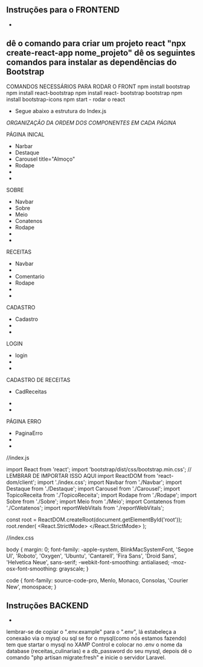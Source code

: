Instruções para o FRONTEND
-
-
dê o comando para criar um projeto react "npx create-react-app nome_projeto"
dê os seguintes comandos para instalar as dependências do Bootstrap
-
COMANDOS NECESSÁRIOS PARA RODAR O FRONT
npm install bootstrap    
npm install react-bootstrap
npm install react- bootstrap bootstrap
npm install bootstrap-icons
npm start - rodar o react
- Segue abaixo a estrutura do Index.js

*ORGANIZAÇÃO DA ORDEM DOS COMPONENTES EM CADA PÁGINA*

PÁGINA INICAL
  - Narbar
  - Destaque
  - Carousel title="Almoço"
  - Rodape
-
-   
SOBRE
  - Navbar
  - Sobre
  - Meio
  - Conatenos
  - Rodape
-
-   
RECEITAS
  - Navbar
  - <TopicoReceitas title="TORTA SALGADA" tempo="40min"/>
  - Comentario
  - Rodape
-
-   
CADASTRO
  - Cadastro
-
-   
LOGIN
  - login
-
-   
CADASTRO DE RECEITAS
  - CadReceitas
    
-
-

PÁGINA ERRO
  - PaginaErro
-   
-
//index.js

import React from 'react';
import 'bootstrap/dist/css/bootstrap.min.css'; // LEMBRAR DE IMPORTAR ISSO AQUI
import ReactDOM from 'react-dom/client';
import './index.css';
import Navbar from './Navbar';
import Destaque from './Destaque';
import Carousel from './Carousel';
import TopicoReceita from './TopicoReceita';
import Rodape from './Rodape';
import Sobre from './Sobre';
import Meio from './Meio';
import Contatenos from './Contatenos';
import reportWebVitals from './reportWebVitals';

const root = ReactDOM.createRoot(document.getElementById('root'));
root.render(
  <React.StrictMode>
    <Navbar />
    <Sobre />
    <Meio />
    <Contatenos />
    <Rodape />
  </React.StrictMode>
);



//index.css



body {
  margin: 0;
  font-family: -apple-system, BlinkMacSystemFont, 'Segoe UI', 'Roboto', 'Oxygen',
    'Ubuntu', 'Cantarell', 'Fira Sans', 'Droid Sans', 'Helvetica Neue',
    sans-serif;
  -webkit-font-smoothing: antialiased;
  -moz-osx-font-smoothing: grayscale;
}

code {
  font-family: source-code-pro, Menlo, Monaco, Consolas, 'Courier New',
    monospace;
}




Instruções BACKEND
-
-
lembrar-se de copiar o ".env.example" para o ".env", lá estabeleça a conexaão via o mysql ou sql
se for o mysql(como nós estamos fazendo) tem que startar o mysql no XAMP Control e colocar no .env o nome da database
(receitas_culinarias) e a db_password do seu mysql, depois dê o comando "php artisan migrate:fresh" e inicie o servidor Laravel.
